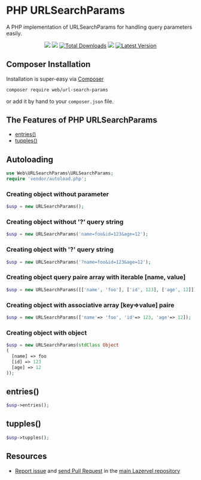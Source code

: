 # PHP URLSearchParams

A PHP implementation of URLSearchParams for handling query parameters easily.

<p align="center">
<a href="https://github.com/shahzadamodassir"><img src="https://img.shields.io/badge/Author-Shahzada%20Modassir-%2344cc11?style=flat-square"/></a>
<a href="LICENSE"><img src="https://img.shields.io/github/license/lazervel/URLSearchParams?style=flat-square"/></a>
<a href="https://packagist.org/packages/web/url-search-params"><img src="https://img.shields.io/packagist/dt/web/url-search-params.svg?style=flat-square" alt="Total Downloads"></a>
<a href="https://github.com/lazervel/URLSearchParams/stargazers"><img src="https://img.shields.io/github/stars/lazervel/URLSearchParams?style=flat-square"/></a>
<a href="https://github.com/lazervel/URLSearchParams/releases"><img src="https://img.shields.io/github/release/lazervel/URLSearchParams.svg?style=flat-square" alt="Latest Version"></a>
</p>

## Composer Installation

Installation is super-easy via [Composer](https://getcomposer.org)

```bash
composer require web/url-search-params
```

or add it by hand to your `composer.json` file.

## The Features of PHP URLSearchParams

- [entries()](#entries)
- [tupples()](#tupples)

## Autoloading

```php
use Web\URLSearchParams\URLSearchParams;
require 'vendor/autoload.php';
```

### Creating object without parameter
```php
$usp = new URLSearchParams();
```

### Creating object without '?' query string
```php
$usp = new URLSearchParams('name=foo&id=123&age=12');
```

### Creating object with '?' query string
```php
$usp = new URLSearchParams('?name=foo&id=123&age=12');
```

### Creating object query paire array with iterable [name, value]
```php
$usp = new URLSearchParams([['name', 'foo'], ['id', 123], ['age', 12]]);
```

### Creating object with associative array [key=>value] paire
```php
$usp = new URLSearchParams(['name'=> 'foo', 'id'=> 123, 'age'=> 12]);
```

### Creating object with object
```php
$usp = new URLSearchParams(stdClass Object
(
  [name] => foo
  [id] => 123
  [age] => 12
));
```

## entries()

```php
$usp->entries();
```

## tupples()

```php
$usp->tupples();
```

## Resources
- [Report issue](https://github.com/lazervel/URLSearchParams/issues) and [send Pull Request](https://github.com/lazervel/URLSearchParams/pulls) in the [main Lazervel repository](https://github.com/lazervel/URLSearchParams)